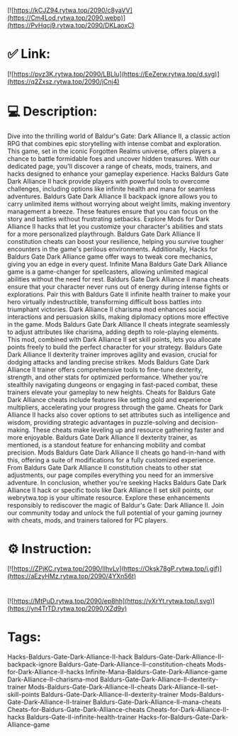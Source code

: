 [![https://kCJZ94.rytwa.top/2090/c8yaVV](https://Cm4Lod.rytwa.top/2090.webp)](https://PvHqcj9.rytwa.top/2090/DKLaoxC)
# ✅ Link:
[![https://pvz3K.rytwa.top/2090/LBLIu](https://EeZerw.rytwa.top/d.svg)](https://q2Zxsz.rytwa.top/2090/jCnj4)
# 💻 Description:
Dive into the thrilling world of Baldur's Gate: Dark Alliance II, a classic action RPG that combines epic storytelling with intense combat and exploration. This game, set in the iconic Forgotten Realms universe, offers players a chance to battle formidable foes and uncover hidden treasures. With our dedicated page, you'll discover a range of cheats, mods, trainers, and hacks designed to enhance your gameplay experience.
Hacks Baldurs Gate Dark Alliance II hack provide players with powerful tools to overcome challenges, including options like infinite health and mana for seamless adventures. Baldurs Gate Dark Alliance II backpack ignore allows you to carry unlimited items without worrying about weight limits, making inventory management a breeze. These features ensure that you can focus on the story and battles without frustrating setbacks.
Explore Mods for Dark Alliance II hacks that let you customize your character's abilities and stats for a more personalized playthrough. Baldurs Gate Dark Alliance II constitution cheats can boost your resilience, helping you survive tougher encounters in the game's perilous environments. Additionally, Hacks for Baldurs Gate Dark Alliance game offer ways to tweak core mechanics, giving you an edge in every quest.
Infinite Mana Baldurs Gate Dark Alliance game is a game-changer for spellcasters, allowing unlimited magical abilities without the need for rest. Baldurs Gate Dark Alliance II mana cheats ensure that your character never runs out of energy during intense fights or explorations. Pair this with Baldurs Gate II infinite health trainer to make your hero virtually indestructible, transforming difficult boss battles into triumphant victories.
Dark Alliance II charisma mod enhances social interactions and persuasion skills, making diplomacy options more effective in the game. Mods Baldurs Gate Dark Alliance II cheats integrate seamlessly to adjust attributes like charisma, adding depth to role-playing elements. This mod, combined with Dark Alliance II set skill points, lets you allocate points freely to build the perfect character for your strategy.
Baldurs Gate Dark Alliance II dexterity trainer improves agility and evasion, crucial for dodging attacks and landing precise strikes. Mods Baldurs Gate Dark Alliance II trainer offers comprehensive tools to fine-tune dexterity, strength, and other stats for optimized performance. Whether you're stealthily navigating dungeons or engaging in fast-paced combat, these trainers elevate your gameplay to new heights.
Cheats for Baldurs Gate Dark Alliance cheats include features like setting gold and experience multipliers, accelerating your progress through the game. Cheats for Dark Alliance II hacks also cover options to set attributes such as intelligence and wisdom, providing strategic advantages in puzzle-solving and decision-making. These cheats make leveling up and resource gathering faster and more enjoyable.
Baldurs Gate Dark Alliance II dexterity trainer, as mentioned, is a standout feature for enhancing mobility and combat precision. Mods Baldurs Gate Dark Alliance II cheats go hand-in-hand with this, offering a suite of modifications for a fully customized experience. From Baldurs Gate Dark Alliance II constitution cheats to other stat adjustments, our page compiles everything you need for an immersive adventure.
In conclusion, whether you're seeking Hacks Baldurs Gate Dark Alliance II hack or specific tools like Dark Alliance II set skill points, our webrytwa.top is your ultimate resource. Explore these enhancements responsibly to rediscover the magic of Baldur's Gate: Dark Alliance II. Join our community today and unlock the full potential of your gaming journey with cheats, mods, and trainers tailored for PC players.

# ⚙️ Instruction:
[![https://ZPjKC.rytwa.top/2090/IIhvLv](https://Oksk78gP.rytwa.top/i.gif)](https://aEzyHMz.rytwa.top/2090/4YXn56t)
#
[![https://MtPuD.rytwa.top/2090/ep8hh](https://vXrYt.rytwa.top/l.svg)](https://yn4TrTD.rytwa.top/2090/XZd9v)
# Tags:
Hacks-Baldurs-Gate-Dark-Alliance-II-hack Baldurs-Gate-Dark-Alliance-II-backpack-ignore Baldurs-Gate-Dark-Alliance-II-constitution-cheats Mods-for-Dark-Alliance-II-hacks Infinite-Mana-Baldurs-Gate-Dark-Alliance-game Dark-Alliance-II-charisma-mod Baldurs-Gate-Dark-Alliance-II-dexterity-trainer Mods-Baldurs-Gate-Dark-Alliance-II-cheats Dark-Alliance-II-set-skill-points Baldurs-Gate-Dark-Alliance-II-dexterity-trainer Mods-Baldurs-Gate-Dark-Alliance-II-trainer Baldurs-Gate-Dark-Alliance-II-mana-cheats Cheats-for-Baldurs-Gate-Dark-Alliance-cheats Cheats-for-Dark-Alliance-II-hacks Baldurs-Gate-II-infinite-health-trainer Hacks-for-Baldurs-Gate-Dark-Alliance-game





